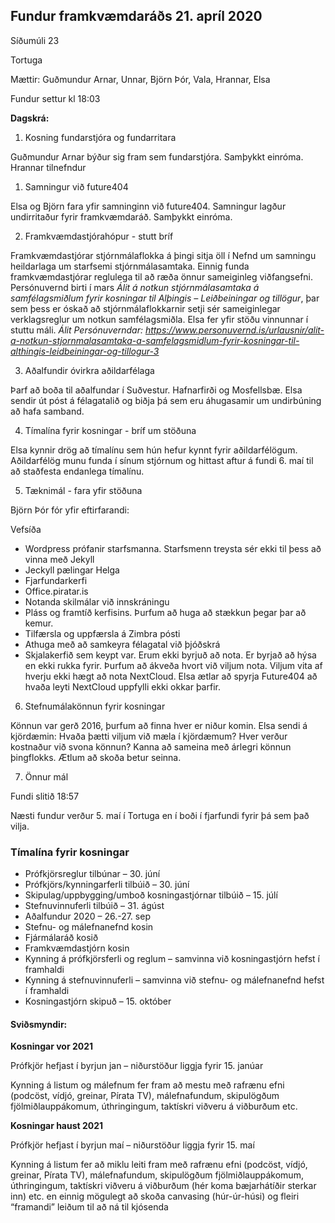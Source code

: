 ## Fundur framkvæmdaráðs 21. apríl 2020

Síðumúli 23 

Tortuga 

Mættir: Guðmundur Arnar, Unnar, Björn Þór, Vala, Hrannar, Elsa

Fundur settur kl 18:03

**Dagskrá:**
    
1. Kosning fundarstjóra og fundarritara

Guðmundur Arnar býður sig fram sem fundarstjóra. Samþykkt einróma. Hrannar tilnefndur 

1. Samningur við future404

Elsa og Björn fara yfir samninginn við future404. Samningur lagður undirritaður fyrir framkvæmdaráð. Samþykkt einróma.

2. Framkvæmdastjórahópur - stutt bríf

Framkvæmdastjórar stjórnmálaflokka á þingi sitja öll í Nefnd um samningu heildarlaga um starfsemi stjórnmálasamtaka. Einnig funda framkvæmdastjórar reglulega til að ræða önnur sameiginleg viðfangsefni. Persónuvernd birti í mars *Álit á notkun stjórnmálasamtaka á samfélagsmiðlum fyrir kosningar til Alþingis – Leiðbeiningar og tillögur*, þar sem þess er óskað að stjórnmálaflokkarnir setji sér sameiginlegar verklagsreglur um notkun samfélagsmiðla. Elsa fer yfir stöðu vinnunnar í stuttu máli. 
*Álit Persónuverndar: https://www.personuvernd.is/urlausnir/alit-a-notkun-stjornmalasamtaka-a-samfelagsmidlum-fyrir-kosningar-til-althingis-leidbeiningar-og-tillogur-3*

3. Aðalfundir óvirkra aðildarfélaga

Þarf að boða til aðalfundar í Suðvestur. Hafnarfirði og Mosfellsbæ. Elsa sendir út póst á félagatalið og biðja þá sem eru áhugasamir um undirbúning að hafa samband.

4. Tímalína fyrir kosningar - bríf um stöðuna

Elsa kynnir drög að tímalínu sem hún hefur kynnt fyrir aðildarfélögum. Aðildarfélög munu funda í sínum stjórnum og hittast aftur á fundi 6. maí til að staðfesta endanlega tímalínu.
   
5. Tæknimál - fara yfir stöðuna

Björn Þór fór yfir eftirfarandi:

Vefsíða

* Wordpress prófanir starfsmanna. Starfsmenn treysta sér ekki til þess að vinna með Jekyll
* Jeckyll pælingar Helga
* Fjarfundarkerfi
* Office.piratar.is
* Notanda skilmálar við innskráningu
* Pláss og framtíð kerfisins. Þurfum að huga að stækkun þegar þar að kemur.
* Tilfærsla og uppfærsla á Zimbra pósti
* Athuga með að samkeyra félagatal við þjóðskrá
* Skjalakerfið sem keypt var. Erum ekki byrjuð að nota. Er byrjað að hýsa en ekki rukka fyrir. Þurfum að ákveða hvort við viljum nota. Viljum vita af hverju ekki hægt að nota NextCloud. Elsa ætlar að spyrja Future404 að hvaða leyti NextCloud uppfylli ekki okkar þarfir.

6. Stefnumálakönnun fyrir kosningar

Könnun var gerð 2016, þurfum að finna hver er niður komin. Elsa sendi á kjördæmin: Hvaða þætti viljum við mæla í kjördæmum? Hver verður kostnaður við svona könnun? Kanna að sameina með árlegri könnun þingflokks. Ætlum að skoða betur seinna.

7. Önnur mál
    
Fundi slitið 18:57

Næsti fundur verður 5. maí í Tortuga en í boði í fjarfundi fyrir þá sem það vilja.

### Tímalína fyrir kosningar
    
* Prófkjörsreglur tilbúnar – 30. júní
* Prófkjörs/kynningarferli tilbúið – 30. júní
* Skipulag/uppbygging/umboð kosningastjórnar tilbúið – 15. júlí
* Stefnuvinnuferli tilbúið – 31. ágúst
* Aðalfundur 2020 – 26.-27. sep
* Stefnu- og málefnanefnd kosin
* Fjármálaráð kosið
* Framkvæmdastjórn kosin
* Kynning á prófkjörsferli og reglum – samvinna við kosningastjórn hefst í framhaldi
* Kynning á stefnuvinnuferli – samvinna við stefnu- og málefnanefnd hefst í framhaldi
* Kosningastjórn skipuð – 15. október

#### Sviðsmyndir: 

**Kosningar vor 2021**

Prófkjör hefjast í byrjun jan – niðurstöður liggja fyrir 15. janúar

Kynning á listum og málefnum fer fram að mestu með rafrænu efni (podcöst, vídjó, greinar, Pírata TV), málefnafundum, skipulögðum fjölmiðlauppákomum, úthringingum, taktískri viðveru á viðburðum etc.

**Kosningar haust 2021**

Prófkjör hefjast í byrjun maí – niðurstöður liggja fyrir 15. maí

Kynning á listum fer að miklu leiti fram með rafrænu efni (podcöst, vídjó, greinar, Pírata TV), málefnafundum, skipulögðum fjölmiðlauppákomum, úthringingum, taktískri viðveru á viðburðum (hér koma bæjarhátíðir sterkar inn) etc. en einnig mögulegt að skoða canvasing (húr-úr-húsi) og fleiri “framandi” leiðum til að ná til kjósenda